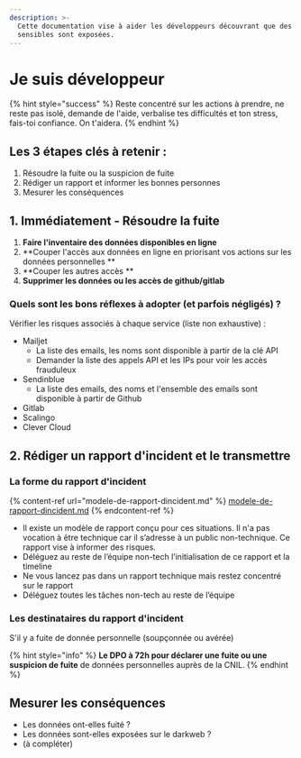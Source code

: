 ```yaml
---
description: >-
  Cette documentation vise à aider les développeurs découvrant que des données
  sensibles sont exposées.
---
```


# Je suis développeur

{% hint style="success" %}
Reste concentré sur les actions à prendre, ne reste pas isolé, demande de l'aide, verbalise tes difficultés et ton stress, fais-toi confiance. On t'aidera.
{% endhint %}

## Les 3 étapes clés à retenir :

1. Résoudre la fuite ou la suspicion de fuite
2. Rédiger un rapport et informer les bonnes personnes
3. Mesurer les conséquences

## 1. Immédiatement - Résoudre la fuite

1. **Faire l'inventaire des données disponibles en ligne**
2. **Couper l'accès aux données en ligne en priorisant vos actions sur les données personnelles **
3. **Couper les autres accès **
4. **Supprimer les données ou les accès de github/gitlab**

### Quels sont les bons réflexes à adopter (et parfois négligés) ?

Vérifier les risques associés à chaque service (liste non exhaustive) :&#x20;

* Mailjet
  * La liste des emails, les noms sont disponible à partir de la clé API
  * Demander la liste des appels API et les IPs pour voir les accès frauduleux
* Sendinblue
  * La liste des emails, des noms et l'ensemble des emails sont disponible à partir de Github
* Gitlab
* Scalingo
* Clever Cloud

## 2. Rédiger un rapport d'incident et le transmettre

### La forme du rapport d'incident

{% content-ref url="modele-de-rapport-dincident.md" %}
[modele-de-rapport-dincident.md](modele-de-rapport-dincident.md)
{% endcontent-ref %}

* Il existe un modèle de rapport conçu pour ces situations. Il n'a pas vocation à être technique car il s’adresse à un public non-technique. Ce rapport vise à informer des risques.
* Déléguez au reste de l’équipe non-tech l’initialisation de ce rapport et la timeline
* Ne vous lancez pas dans un rapport technique mais restez concentré sur le rapport
* Déléguez toutes les tâches non-tech au reste de l’équipe

### Les destinataires du rapport d'incident

S'il y a fuite de donnée personnelle (soupçonnée ou avérée)&#x20;

{% hint style="info" %}
**Le DPO à 72h pour déclarer une fuite ou une suspicion de fuite** de données personnelles auprès de la CNIL.
{% endhint %}

## Mesurer les conséquences

* Les données ont-elles fuité ?
* Les données sont-elles exposées sur le darkweb ?
* (à compléter)
